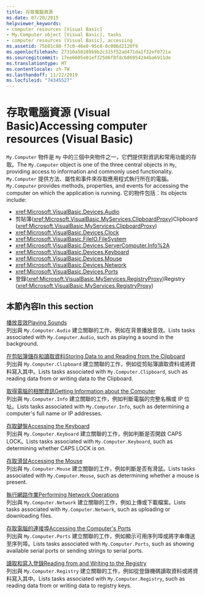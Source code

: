 ```yaml
---
title: 存取電腦資源
ms.date: 07/20/2015
helpviewer_keywords:
- computer resources [Visual Basic]
- My.Computer object [Visual Basic], tasks
- computer resources [Visual Basic], accessing
ms.assetid: 75b81c88-f7c0-46e0-95c8-0c006d2120f9
ms.openlocfilehash: 27310a50289b9b2c315f52ad471da1f32ef0721a
ms.sourcegitcommit: 17ee6605e01ef32506f8fdc686954244ba6911de
ms.translationtype: MT
ms.contentlocale: zh-TW
ms.lasthandoff: 11/22/2019
ms.locfileid: "74345527"
---
```

# <a name="accessing-computer-resources-visual-basic"></a><span data-ttu-id="c4344-102">存取電腦資源 (Visual Basic)</span><span class="sxs-lookup"><span data-stu-id="c4344-102">Accessing computer resources (Visual Basic)</span></span>

<span data-ttu-id="c4344-103">`My.Computer` 物件是 `My` 中的三個中央物件之一，它們提供對資訊和常用功能的存取。</span><span class="sxs-lookup"><span data-stu-id="c4344-103">The `My.Computer` object is one of the three central objects in `My`, providing access to information and commonly used functionality.</span></span> <span data-ttu-id="c4344-104">`My.Computer` 提供方法、屬性和事件來存取應用程式執行所在的電腦。</span><span class="sxs-lookup"><span data-stu-id="c4344-104">`My.Computer` provides methods, properties, and events for accessing the computer on which the application is running.</span></span> <span data-ttu-id="c4344-105">它的物件包括︰</span><span class="sxs-lookup"><span data-stu-id="c4344-105">Its objects include:</span></span>

- <xref:Microsoft.VisualBasic.Devices.Audio>
- <span data-ttu-id="c4344-106">剪貼簿(<xref:Microsoft.VisualBasic.MyServices.ClipboardProxy>)</span><span class="sxs-lookup"><span data-stu-id="c4344-106">Clipboard (<xref:Microsoft.VisualBasic.MyServices.ClipboardProxy>)</span></span>
- <xref:Microsoft.VisualBasic.Devices.Clock>
- <xref:Microsoft.VisualBasic.FileIO.FileSystem>
- <xref:Microsoft.VisualBasic.Devices.ServerComputer.Info%2A>
- <xref:Microsoft.VisualBasic.Devices.Keyboard>
- <xref:Microsoft.VisualBasic.Devices.Mouse>
- <xref:Microsoft.VisualBasic.Devices.Network>
- <xref:Microsoft.VisualBasic.Devices.Ports>
- <span data-ttu-id="c4344-107">登錄(<xref:Microsoft.VisualBasic.MyServices.RegistryProxy>)</span><span class="sxs-lookup"><span data-stu-id="c4344-107">Registry (<xref:Microsoft.VisualBasic.MyServices.RegistryProxy>)</span></span>

## <a name="in-this-section"></a><span data-ttu-id="c4344-108">本節內容</span><span class="sxs-lookup"><span data-stu-id="c4344-108">In this section</span></span>

[<span data-ttu-id="c4344-109">播放音效</span><span class="sxs-lookup"><span data-stu-id="c4344-109">Playing Sounds</span></span>](../../../../visual-basic/developing-apps/programming/computer-resources/playing-sounds.md)  
<span data-ttu-id="c4344-110">列出與 `My.Computer.Audio` 建立關聯的工作，例如在背景播放音效。</span><span class="sxs-lookup"><span data-stu-id="c4344-110">Lists tasks associated with `My.Computer.Audio`, such as playing a sound in the background.</span></span>

[<span data-ttu-id="c4344-111">在剪貼簿儲存和讀取資料</span><span class="sxs-lookup"><span data-stu-id="c4344-111">Storing Data to and Reading from the Clipboard</span></span>](../../../../visual-basic/developing-apps/programming/computer-resources/storing-data-to-and-reading-from-the-clipboard.md)  
<span data-ttu-id="c4344-112">列出與 `My.Computer.Clipboard` 建立關聯的工作，例如從剪貼簿讀取資料或將資料寫入其中。</span><span class="sxs-lookup"><span data-stu-id="c4344-112">Lists tasks associated with `My.Computer.Clipboard`, such as reading data from or writing data to the Clipboard.</span></span>

[<span data-ttu-id="c4344-113">取得電腦的相關資訊</span><span class="sxs-lookup"><span data-stu-id="c4344-113">Getting Information about the Computer</span></span>](../../../../visual-basic/developing-apps/programming/computer-resources/getting-information-about-the-computer.md)  
<span data-ttu-id="c4344-114">列出與 `My.Computer.Info` 建立關聯的工作，例如判斷電腦的完整名稱或 IP 位址。</span><span class="sxs-lookup"><span data-stu-id="c4344-114">Lists tasks associated with `My.Computer.Info`, such as determining a computer's full name or IP addresses.</span></span>

[<span data-ttu-id="c4344-115">存取鍵盤</span><span class="sxs-lookup"><span data-stu-id="c4344-115">Accessing the Keyboard</span></span>](../../../../visual-basic/developing-apps/programming/computer-resources/accessing-the-keyboard.md)  
<span data-ttu-id="c4344-116">列出與 `My.Computer.Keyboard` 建立關聯的工作，例如判斷是否開啟 CAPS LOCK。</span><span class="sxs-lookup"><span data-stu-id="c4344-116">Lists tasks associated with `My.Computer.Keyboard`, such as determining whether CAPS LOCK is on.</span></span>

[<span data-ttu-id="c4344-117">存取滑鼠</span><span class="sxs-lookup"><span data-stu-id="c4344-117">Accessing the Mouse</span></span>](../../../../visual-basic/developing-apps/programming/computer-resources/accessing-the-mouse.md)  
<span data-ttu-id="c4344-118">列出與 `My.Computer.Mouse` 建立關聯的工作，例如判斷是否有滑鼠。</span><span class="sxs-lookup"><span data-stu-id="c4344-118">Lists tasks associated with `My.Computer.Mouse`, such as determining whether a mouse is present.</span></span>

[<span data-ttu-id="c4344-119">執行網路作業</span><span class="sxs-lookup"><span data-stu-id="c4344-119">Performing Network Operations</span></span>](../../../../visual-basic/developing-apps/programming/computer-resources/performing-network-operations.md)  
<span data-ttu-id="c4344-120">列出與 `My.Computer.Network` 建立關聯的工作，例如上傳或下載檔案。</span><span class="sxs-lookup"><span data-stu-id="c4344-120">Lists tasks associated with `My.Computer.Network`, such as uploading or downloading files.</span></span>

[<span data-ttu-id="c4344-121">存取電腦的連接埠</span><span class="sxs-lookup"><span data-stu-id="c4344-121">Accessing the Computer's Ports</span></span>](../../../../visual-basic/developing-apps/programming/computer-resources/accessing-the-computer-s-ports.md)  
<span data-ttu-id="c4344-122">列出與 `My.Computer.Ports` 建立關聯的工作，例如顯示可用序列埠或將字串傳送至序列埠。</span><span class="sxs-lookup"><span data-stu-id="c4344-122">Lists tasks associated with `My.Computer.Ports`, such as showing available serial ports or sending strings to serial ports.</span></span>

[<span data-ttu-id="c4344-123">讀取和寫入登錄</span><span class="sxs-lookup"><span data-stu-id="c4344-123">Reading from and Writing to the Registry</span></span>](../../../../visual-basic/developing-apps/programming/computer-resources/reading-from-and-writing-to-the-registry.md)  
<span data-ttu-id="c4344-124">列出與 `My.Computer.Registry` 建立關聯的工作，例如從登錄機碼讀取資料或將資料寫入其中。</span><span class="sxs-lookup"><span data-stu-id="c4344-124">Lists tasks associated with `My.Computer.Registry`, such as reading data from or writing data to registry keys.</span></span>
